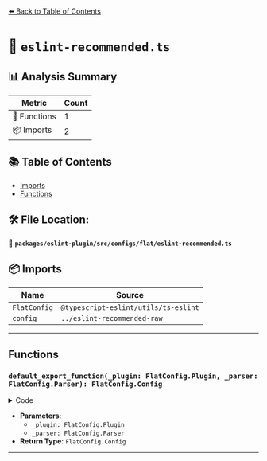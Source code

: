 [⬅️ Back to Table of Contents](../../../../../index.md)

# 📄 `eslint-recommended.ts`

## 📊 Analysis Summary

| Metric | Count |
|--------|-------|
| 🔧 Functions | 1 |
| 📦 Imports | 2 |

## 📚 Table of Contents

- [Imports](#imports)
- [Functions](#functions)

## 🛠️ File Location:
📂 **`packages/eslint-plugin/src/configs/flat/eslint-recommended.ts`**

## 📦 Imports

| Name | Source |
|------|--------|
| `FlatConfig` | `@typescript-eslint/utils/ts-eslint` |
| `config` | `../eslint-recommended-raw` |


---

## Functions

### `default_export_function(_plugin: FlatConfig.Plugin, _parser: FlatConfig.Parser): FlatConfig.Config`

<details><summary>Code</summary>

```ts
(
  _plugin: FlatConfig.Plugin,
  _parser: FlatConfig.Parser,
): FlatConfig.Config => ({
  ...config('minimatch'),
  name: 'typescript-eslint/eslint-recommended',
})
```
</details>

- **Parameters**:
  - `_plugin: FlatConfig.Plugin`
  - `_parser: FlatConfig.Parser`
- **Return Type**: `FlatConfig.Config`

---